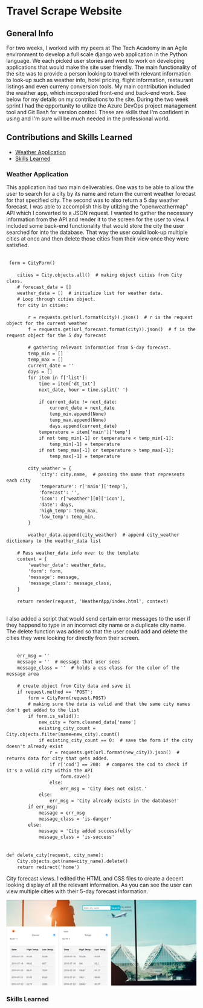 # Travel Scrape Website

## General Info
For two weeks, I worked with my peers at The Tech Academy in an Agile environment to develop a full scale django web application in the Python language. We each picked user stories and went to work on developing applications that would make the site user friendly. The main functionality of the site was to provide a person looking to travel with relevant information to look-up such as weather info, hotel pricing, flight information, restaurant listings and even curreny conversion tools. My main contribution included the weather app, which incorporated front-end and back-end work. See below for my details on my contributions to the site. During the two week sprint I had the opportunity to utilize the Azure DevOps project management tool and Git Bash for version control. These are skills that I'm confident in using and I'm sure will be much needed in the professional world. 

## Contributions and Skills Learned
* [Weather Application](#weather-application)
* [Skills Learned](#skills-learned)

### Weather Application
This application had two main deliverables. One was to be able to allow the user to search for a city by its name and return the current weather forecast for that specified city. The second was to also return a 5 day weather forecast. I was able to accomplish this by utilzing the "openweathermap" API which I converted to a JSON request. I wanted to gather the necessary information from the API and render it to the screen for the user to view. I included some back-end functionality that would store the city the user searched for into the database. That way the user could look-up multiple cities at once and then delete those cities from their view once they were satisfied. 
```

 form = CityForm()

    cities = City.objects.all()  # making object cities from City class.
    # forecast_data = []
    weather_data = []  # initialize list for weather data.
    # Loop through cities object.
    for city in cities:

        r = requests.get(url.format(city)).json()  # r is the request object for the current weather
        f = requests.get(url_forecast.format(city)).json()  # f is the request object for the 5 day forecast

        # gathering relevant information from 5-day forecast.
        temp_min = []
        temp_max = []
        current_date = ''
        days = []
        for item in f['list']:
            time = item['dt_txt']
            next_date, hour = time.split(' ')

            if current_date != next_date:
                current_date = next_date
                temp_min.append(None)
                temp_max.append(None)
                days.append(current_date)
            temperature = item['main']['temp']
            if not temp_min[-1] or temperature < temp_min[-1]:
                temp_min[-1] = temperature
            if not temp_max[-1] or temperature > temp_max[-1]:
                temp_max[-1] = temperature

        city_weather = {
            'city': city.name,  # passing the name that represents each city
            'temperature': r['main']['temp'],
            'forecast': '',
            'icon': r['weather'][0]['icon'],
            'date': days,
            'high_temp': temp_max,
            'low_temp': temp_min,
        }

        weather_data.append(city_weather)  # append city_weather dictionary to the weather_data list

    # Pass weather_data info over to the template
    context = {
        'weather_data': weather_data,
        'form': form,
        'message': message,
        'message_class': message_class,
    }

    return render(request, 'WeatherApp/index.html', context)
    
```

I also added a script that would send certain error messages to the user if they happend to type in an incorrect city name or a duplicate city name. The delete function was added so that the user could add and delete the cities they were looking for directly from their screen. 
```

    err_msg = ''
    message = ''  # message that user sees
    message_class = ''  # holds a css class for the color of the message area

    # create object from City data and save it
    if request.method == 'POST':
        form = CityForm(request.POST)
        # making sure the data is valid and that the same city names don't get added to the list
        if form.is_valid():
            new_city = form.cleaned_data['name']
            existing_city_count = City.objects.filter(name=new_city).count()
            if existing_city_count == 0:  # save the form if the city doesn't already exist
                r = requests.get(url.format(new_city)).json()  # returns data for city that gets added.
                if r['cod'] == 200:  # compares the cod to check if it's a valid city within the API
                    form.save()
                else:
                    err_msg = 'City does not exist.'
            else:
                err_msg = 'City already exists in the database!'
        if err_msg:
            message = err_msg
            message_class = 'is-danger'
        else:
            message = 'City added successfully'
            message_class = 'is-success'


def delete_city(request, city_name):
    City.objects.get(name=city_name).delete()
    return redirect('home')

```
City forecast views. I edited the HTML and CSS files to create a decent looking display of all the relevant information. As you can see the user can view multiple cities with their 5-day forecast information.

![WeatherApp](Screenshot.png)

### Skills Learned
